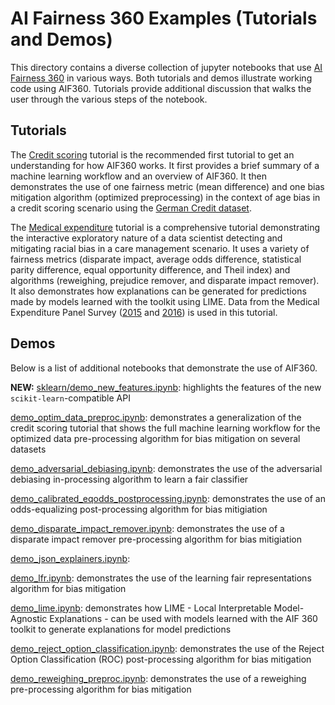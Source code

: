 # AI Fairness 360 Examples (Tutorials and Demos)

This directory contains a diverse collection of jupyter notebooks that use [AI Fairness 360](http://aif360.mybluemix.net/) in various ways.
Both tutorials and demos illustrate working code using AIF360.  Tutorials provide additional discussion that walks
the user through the various steps of the notebook.

## Tutorials
The [Credit scoring](https://nbviewer.jupyter.org/github/Trusted-AI/AIF360/blob/master/examples/tutorial_credit_scoring.ipynb) tutorial is the recommended first tutorial to get an understanding for how AIF360 works.  It first provides a brief summary of a machine learning workflow and an overview of AIF360.  It then demonstrates the use of one fairness metric (mean difference) and one bias mitigation algorithm (optimized preprocessing) in the context of age bias in a credit scoring scenario using the [German Credit dataset](https://archive.ics.uci.edu/ml/datasets/Statlog+%28German+Credit+Data%29).

The [Medical expenditure](https://nbviewer.jupyter.org/github/Trusted-AI/AIF360/blob/master/examples/tutorial_medical_expenditure.ipynb) tutorial is a comprehensive tutorial demonstrating the interactive exploratory nature of a data scientist detecting and mitigating racial bias in a care management scenario.  It uses a variety of fairness metrics (disparate impact, average odds difference, statistical parity difference, equal opportunity difference, and Theil index) and algorithms (reweighing, prejudice remover, and disparate impact remover). It also demonstrates how explanations can be generated for predictions made by models learned with the toolkit using LIME.
Data from the Medical Expenditure Panel Survey ([2015](https://meps.ahrq.gov/mepsweb/data_stats/download_data_files_detail.jsp?cboPufNumber=HC-181) and [2016](https://meps.ahrq.gov/mepsweb/data_stats/download_data_files_detail.jsp?cboPufNumber=HC-192)) is used in this tutorial.

## Demos
Below is a list of additional notebooks that demonstrate the use of AIF360.

**NEW:** [sklearn/demo_new_features.ipynb](sklearn/demo_new_features.ipynb): highlights the
features of the new `scikit-learn`-compatible API

[demo_optim_data_preproc.ipynb](demo_optim_data_preproc.ipynb): demonstrates a generalization of the credit scoring tutorial that  shows the full machine learning workflow for the optimized data pre-processing algorithm for bias mitigation on several datasets

[demo_adversarial_debiasing.ipynb](demo_adversarial_debiasing.ipynb): demonstrates the use of the adversarial debiasing in-processing algorithm to learn a fair classifier

[demo_calibrated_eqodds_postprocessing.ipynb](demo_calibrated_eqodds_postprocessing.ipynb): demonstrates the use of an odds-equalizing post-processing algorithm for bias mitigiation

[demo_disparate_impact_remover.ipynb](demo_disparate_impact_remover.ipynb): demonstrates the use of a disparate impact remover pre-processing algorithm for bias mitigiation

[demo_json_explainers.ipynb](demo_json_explainers.ipynb):

[demo_lfr.ipynb](demo_lfr.ipynb):  demonstrates the use of the learning fair representations algorithm for bias mitigation

[demo_lime.ipynb](demo_lime.ipynb):  demonstrates how LIME - Local Interpretable Model-Agnostic Explanations - can be used with models learned with the AIF 360 toolkit to generate explanations for model predictions

[demo_reject_option_classification.ipynb](demo_reject_option_classification.ipynb): demonstrates the use of the Reject Option Classification (ROC) post-processing algorithm for bias mitigation

[demo_reweighing_preproc.ipynb](demo_reweighing_preproc.ipynb):  demonstrates the use of a reweighing pre-processing algorithm for bias mitigation